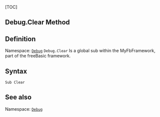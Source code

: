 [TOC]
## Debug.Clear Method

## Definition
Namespace: [`Debug`](Debug.md)
`Debug.Clear` Is a global sub within the MyFbFramework, part of the freeBasic framework.
## Syntax

```freeBasic
Sub Clear
```

## See also
Namespace: [`Debug`](Debug.md)
